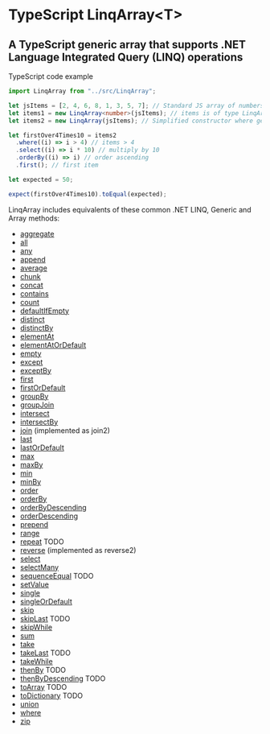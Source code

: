# TypeScript LinqArray&lt;T&gt;

## A TypeScript generic array that supports .NET Language Integrated Query (LINQ) operations

TypeScript code example

```typescript
import LinqArray from "../src/LinqArray";

let jsItems = [2, 4, 6, 8, 1, 3, 5, 7]; // Standard JS array of numbers
let items1 = new LinqArray<number>(jsItems); // items is of type LinqArray<number>, constructed from the standard JS array of numbers
let items2 = new LinqArray(jsItems); // Simplified constructor where generic type (number) is inferred from the source array

let firstOver4Times10 = items2
  .where((i) => i > 4) // items > 4
  .select((i) => i * 10) // multiply by 10
  .orderBy((i) => i) // order ascending
  .first(); // first item

let expected = 50;

expect(firstOver4Times10).toEqual(expected);
```

LinqArray includes equivalents of these common .NET LINQ, Generic and Array methods:

- [aggregate](https://learn.microsoft.com/en-us/dotnet/api/system.linq.enumerable.aggregate)
- [all](https://learn.microsoft.com/en-us/dotnet/api/system.linq.enumerable.all)
- [any](https://learn.microsoft.com/en-us/dotnet/api/system.linq.enumerable.any)
- [append](https://learn.microsoft.com/en-us/dotnet/api/system.linq.enumerable.append)
- [average](https://learn.microsoft.com/en-us/dotnet/api/system.linq.enumerable.average)
- [chunk](https://learn.microsoft.com/en-us/dotnet/api/system.linq.enumerable.chunk)
- [concat](https://learn.microsoft.com/en-us/dotnet/api/system.linq.enumerable.concat)
- [contains](https://learn.microsoft.com/en-us/dotnet/api/system.linq.enumerable.contains)
- [count](https://learn.microsoft.com/en-us/dotnet/api/system.linq.enumerable.count)
- [defaultIfEmpty](https://learn.microsoft.com/en-us/dotnet/api/system.linq.enumerable.defaultifempty)
- [distinct](https://learn.microsoft.com/en-us/dotnet/api/system.linq.enumerable.distinct)
- [distinctBy](https://learn.microsoft.com/en-us/dotnet/api/system.linq.enumerable.distinctBy)
- [elementAt](https://learn.microsoft.com/en-us/dotnet/api/system.linq.enumerable.elementAt)
- [elementAtOrDefault](https://learn.microsoft.com/en-us/dotnet/api/system.linq.enumerable.elementAtOrDefault)
- [empty](https://learn.microsoft.com/en-us/dotnet/api/system.linq.enumerable.empty)
- [except](https://learn.microsoft.com/en-us/dotnet/api/system.linq.enumerable.except)
- [exceptBy](https://learn.microsoft.com/en-us/dotnet/api/system.linq.enumerable.exceptBy)
- [first](https://learn.microsoft.com/en-us/dotnet/api/system.linq.enumerable.first)
- [firstOrDefault](https://learn.microsoft.com/en-us/dotnet/api/system.linq.enumerable.firstOrDefault)
- [groupBy](https://learn.microsoft.com/en-us/dotnet/api/system.linq.enumerable.groupBy)
- [groupJoin](https://learn.microsoft.com/en-us/dotnet/api/system.linq.enumerable.groupJoin)
- [intersect](https://learn.microsoft.com/en-us/dotnet/api/system.linq.enumerable.intersect)
- [intersectBy](https://learn.microsoft.com/en-us/dotnet/api/system.linq.enumerable.intersectBy)
- [join](https://learn.microsoft.com/en-us/dotnet/api/system.linq.enumerable.join) (implemented as join2)
- [last](https://learn.microsoft.com/en-us/dotnet/api/system.linq.enumerable.last)
- [lastOrDefault](https://learn.microsoft.com/en-us/dotnet/api/system.linq.enumerable.lastOrDefault)
- [max](https://learn.microsoft.com/en-us/dotnet/api/system.linq.enumerable.max)
- [maxBy](https://learn.microsoft.com/en-us/dotnet/api/system.linq.enumerable.maxBy)
- [min](https://learn.microsoft.com/en-us/dotnet/api/system.linq.enumerable.min)
- [minBy](https://learn.microsoft.com/en-us/dotnet/api/system.linq.enumerable.minBy)
- [order](https://learn.microsoft.com/en-us/dotnet/api/system.linq.enumerable.order)
- [orderBy](https://learn.microsoft.com/en-us/dotnet/api/system.linq.enumerable.orderBy)
- [orderByDescending](https://learn.microsoft.com/en-us/dotnet/api/system.linq.enumerable.orderByDescending)
- [orderDescending](https://learn.microsoft.com/en-us/dotnet/api/system.linq.enumerable.orderDescending)
- [prepend](https://learn.microsoft.com/en-us/dotnet/api/system.linq.enumerable.prepend)
- [range](https://learn.microsoft.com/en-us/dotnet/api/system.linq.enumerable.range)
- [repeat](https://learn.microsoft.com/en-us/dotnet/api/system.linq.enumerable.repeat) TODO
- [reverse](https://learn.microsoft.com/en-us/dotnet/api/system.linq.enumerable.reverse) (implemented as reverse2)
- [select](https://learn.microsoft.com/en-us/dotnet/api/system.linq.enumerable.select)
- [selectMany](https://learn.microsoft.com/en-us/dotnet/api/system.linq.enumerable.selectMany)
- [sequenceEqual](https://learn.microsoft.com/en-us/dotnet/api/system.linq.enumerable.sequenceEqual) TODO
- [setValue](https://learn.microsoft.com/en-us/dotnet/api/system.array.setvalue)
- [single](https://learn.microsoft.com/en-us/dotnet/api/system.linq.enumerable.single)
- [singleOrDefault](https://learn.microsoft.com/en-us/dotnet/api/system.linq.enumerable.singleOrDefault)
- [skip](https://learn.microsoft.com/en-us/dotnet/api/system.linq.enumerable.skip)
- [skipLast](https://learn.microsoft.com/en-us/dotnet/api/system.linq.enumerable.skipLast) TODO
- [skipWhile](https://learn.microsoft.com/en-us/dotnet/api/system.linq.enumerable.skipWhile)
- [sum](https://learn.microsoft.com/en-us/dotnet/api/system.linq.enumerable.sum)
- [take](https://learn.microsoft.com/en-us/dotnet/api/system.linq.enumerable.take)
- [takeLast](https://learn.microsoft.com/en-us/dotnet/api/system.linq.enumerable.takeLast) TODO
- [takeWhile](https://learn.microsoft.com/en-us/dotnet/api/system.linq.enumerable.takeWhile)
- [thenBy](https://learn.microsoft.com/en-us/dotnet/api/system.linq.enumerable.thenBy) TODO
- [thenByDescending](https://learn.microsoft.com/en-us/dotnet/api/system.linq.enumerable.thenByDescending) TODO
- [toArray](https://learn.microsoft.com/en-us/dotnet/api/system.linq.enumerable.toArray) TODO
- [toDictionary](https://learn.microsoft.com/en-us/dotnet/api/system.linq.enumerable.toDictionary) TODO
- [union](https://learn.microsoft.com/en-us/dotnet/api/system.linq.enumerable.union)
- [where](https://learn.microsoft.com/en-us/dotnet/api/system.linq.enumerable.where)
- [zip](https://learn.microsoft.com/en-us/dotnet/api/system.linq.enumerable.zip)
